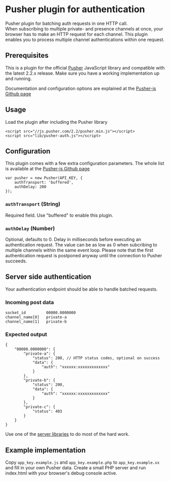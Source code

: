 # Pusher plugin for authentication

Pusher plugin for batching auth requests in one HTTP call.  
When subscribing to multiple private- and presence channels at once, your browser has to make an HTTP request for each channel. This plugin enables you to process multiple channel authentications within one request.

## Prerequisites

This is a plugin for the official [Pusher](http://pusher.com) JavaScript library and compatible with the latest 2.2.x release. Make sure you have a working implementation up and running.

Documentation and configuration options are explained at the [Pusher-js Github page](https://github.com/pusher/pusher-js)

## Usage

Load the plugin after including the Pusher library

    <script src="//js.pusher.com/2.2/pusher.min.js"></script>
    <script src="lib/pusher-auth.js"></script>

## Configuration

This plugin comes with a few extra configuration parameters. The whole list is available at the [Pusher-js Github page](https://github.com/pusher/pusher-js#configuration)

    var pusher = new Pusher(API_KEY, {
        authTransport: 'buffered',
        authDelay: 200
    });

### `authTransport` (String)

Required field. Use "buffered" to enable this plugin.

### `authDelay` (Number)

Optional, defaults to 0. Delay in milliseconds before executing an authentication request. The value can be as low as 0 when subcribing to multiple channels within the same event loop. Please note that the first authentication request is postponed anyway until the connection to Pusher succeeds.

## Server side authentication

Your authentication endpoint should be able to handle batched requests.

### Incoming post data

    socket_id   	  00000.0000000
    channel_name[0]	  private-a
    channel_name[1]	  private-b

### Expected output

    {
        "00000.0000000": {
            "private-a": {
                "status": 200, // HTTP status codes, optional on success
                "data": {
                    "auth": "xxxxxx:xxxxxxxxxxxxx"
                }
            },
            "private-b": {
                "status": 200,
                "data": {
                    "auth": "xxxxxx:xxxxxxxxxxxxx"
                }
            },
            "private-c": {
                "status": 403
            }
        }
    }
    
Use one of the [server libraries](http://pusher.com/docs/libraries) to do most of the hard work.

## Example implementation

Copy `app_key.example.js` and `app_key.example.php` to `app_key.example.xx` and fill in your own Pusher data. Create a small PHP server and run index.html with your browser's debug console active.